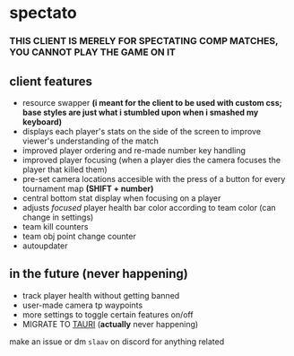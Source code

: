 # spectato

### **THIS CLIENT IS MERELY FOR SPECTATING COMP MATCHES, YOU CANNOT PLAY THE GAME ON IT**

## client features
 - resource swapper **(i meant for the client to be used with custom css; base styles are just what i stumbled upon when i smashed my keyboard)**
 - displays each player's stats on the side of the screen to improve viewer's understanding of the match
 - improved player ordering and re-made number key handling
 - improved player focusing (when a player dies the camera focuses the player that killed them)
 - pre-set camera locations accesible with the press of a button for every tournament map **(SHIFT + number)**
 - central bottom stat display when focusing on a player
 - adjusts *focused* player health bar color according to team color (can change in settings)
 - team kill counters
 - team obj point change counter
 - autoupdater
 
## in the future (never happening)
 - track player health without getting banned
 - user-made camera tp waypoints
 - more settings to toggle certain features on/off
 - MIGRATE TO [TAURI](https://tauri.app/) (**actually** never happening)

make an issue or dm `slaav` on discord for anything related  
